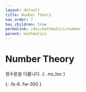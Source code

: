 ```yaml
---
layout: default
title: Number Theory
nav_order: 7
has_children: true
permalink: /doc/mathmatics/number
parent: mathmatics
---
```


# Number Theory
정수론을 다룹니다.
{: .no_toc }


{: .fs-6 .fw-300 }
